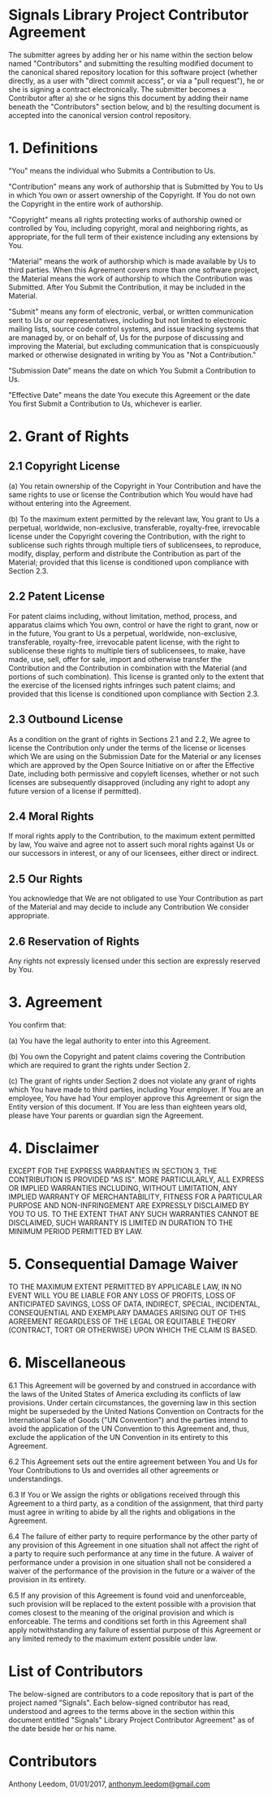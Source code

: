 Signals Library Project Contributor Agreement
==============================================

The submitter agrees by adding her or his name within the section below named
"Contributors" and submitting the resulting modified document to the
canonical shared repository location for this software project (whether
directly, as a user with "direct commit access", or via a "pull request"), he
or she is signing a contract electronically.  The submitter becomes a
Contributor after a) she or he signs this document by adding their name
beneath the "Contributors" section below, and b) the resulting document is
accepted into the canonical version control repository.

1\. Definitions
==============

"You" means the individual who Submits a Contribution to Us.

"Contribution" means any work of authorship that is Submitted by You to Us in
which You own or assert ownership of the Copyright. If You do not own the
Copyright in the entire work of authorship.

"Copyright" means all rights protecting works of authorship owned or controlled
by You, including copyright, moral and neighboring rights, as appropriate, for
the full term of their existence including any extensions by You.

"Material" means the work of authorship which is made available by Us to third
parties. When this Agreement covers more than one software project, the Material
means the work of authorship to which the Contribution was Submitted. After You
Submit the Contribution, it may be included in the Material.

"Submit" means any form of electronic, verbal, or written communication sent to
Us or our representatives, including but not limited to electronic mailing
lists, source code control systems, and issue tracking systems that are managed
by, or on behalf of, Us for the purpose of discussing and improving the
Material, but excluding communication that is conspicuously marked or otherwise
designated in writing by You as "Not a Contribution."

"Submission Date" means the date on which You Submit a Contribution to Us.

"Effective Date" means the date You execute this Agreement or the date You first
Submit a Contribution to Us, whichever is earlier.

2\. Grant of Rights
==================

2.1 Copyright License
---------------------
(a) You retain ownership of the Copyright in Your Contribution and have the same
rights to use or license the Contribution which You would have had without
entering into the Agreement.

(b) To the maximum extent permitted by the relevant law, You grant to Us a
perpetual, worldwide, non-exclusive, transferable, royalty-free, irrevocable
license under the Copyright covering the Contribution, with the right to
sublicense such rights through multiple tiers of sublicensees, to reproduce,
modify, display, perform and distribute the Contribution as part of the
Material; provided that this license is conditioned upon compliance with Section
2.3.

2.2 Patent License
------------------
For patent claims including, without limitation, method, process, and apparatus
claims which You own, control or have the right to grant, now or in the future,
You grant to Us a perpetual, worldwide, non-exclusive, transferable,
royalty-free, irrevocable patent license, with the right to sublicense these
rights to multiple tiers of sublicensees, to make, have made, use, sell, offer
for sale, import and otherwise transfer the Contribution and the Contribution in
combination with the Material (and portions of such combination). This license
is granted only to the extent that the exercise of the licensed rights infringes
such patent claims; and provided that this license is conditioned upon
compliance with Section 2.3.

2.3 Outbound License
--------------------
As a condition on the grant of rights in Sections 2.1 and 2.2, We agree to
license the Contribution only under the terms of the license or licenses which
We are using on the Submission Date for the Material or any licenses which are
approved by the Open Source Initiative on or after the Effective Date,
including both permissive and copyleft licenses, whether or not such licenses
are subsequently disapproved (including any right to adopt any future version
of a license if permitted).

2.4 Moral Rights
----------------
If moral rights apply to the Contribution, to the maximum extent permitted by
law, You waive and agree not to assert such moral rights against Us or our
successors in interest, or any of our licensees, either direct or indirect.

2.5 Our Rights
--------------
You acknowledge that We are not obligated to use Your Contribution as part of
the Material and may decide to include any Contribution We consider appropriate.

2.6 Reservation of Rights
-------------------------
Any rights not expressly licensed under this section are expressly reserved by
You.

3\. Agreement
============

You confirm that:

(a) You have the legal authority to enter into this Agreement.

(b) You own the Copyright and patent claims covering the Contribution which are
required to grant the rights under Section 2.

(c) The grant of rights under Section 2 does not violate any grant of rights
which You have made to third parties, including Your employer. If You are an
employee, You have had Your employer approve this Agreement or sign the Entity
version of this document. If You are less than eighteen years old, please have
Your parents or guardian sign the Agreement.

4\. Disclaimer
=============

EXCEPT FOR THE EXPRESS WARRANTIES IN SECTION 3, THE CONTRIBUTION IS PROVIDED "AS
IS". MORE PARTICULARLY, ALL EXPRESS OR IMPLIED WARRANTIES INCLUDING, WITHOUT
LIMITATION, ANY IMPLIED WARRANTY OF MERCHANTABILITY, FITNESS FOR A PARTICULAR
PURPOSE AND NON-INFRINGEMENT ARE EXPRESSLY DISCLAIMED BY YOU TO US. TO THE
EXTENT THAT ANY SUCH WARRANTIES CANNOT BE DISCLAIMED, SUCH WARRANTY IS LIMITED
IN DURATION TO THE MINIMUM PERIOD PERMITTED BY LAW.

5\. Consequential Damage Waiver
==============================

TO THE MAXIMUM EXTENT PERMITTED BY APPLICABLE LAW, IN NO EVENT WILL YOU BE
LIABLE FOR ANY LOSS OF PROFITS, LOSS OF ANTICIPATED SAVINGS, LOSS OF DATA,
INDIRECT, SPECIAL, INCIDENTAL, CONSEQUENTIAL AND EXEMPLARY DAMAGES ARISING OUT
OF THIS AGREEMENT REGARDLESS OF THE LEGAL OR EQUITABLE THEORY (CONTRACT, TORT
OR OTHERWISE) UPON WHICH THE CLAIM IS BASED.

6\. Miscellaneous
================

6.1 This Agreement will be governed by and construed in accordance with the laws
of the United States of America excluding its conflicts of law provisions. Under
certain circumstances, the governing law in this section might be superseded by
the United Nations Convention on Contracts for the International Sale of Goods
("UN Convention") and the parties intend to avoid the application of the UN
Convention to this Agreement and, thus, exclude the application of the UN
Convention in its entirety to this Agreement.

6.2 This Agreement sets out the entire agreement between You and Us for Your
Contributions to Us and overrides all other agreements or understandings.

6.3 If You or We assign the rights or obligations received through this
Agreement to a third party, as a condition of the assignment, that third party
must agree in writing to abide by all the rights and obligations in the
Agreement.

6.4 The failure of either party to require performance by the other party of any
provision of this Agreement in one situation shall not affect the right of a
party to require such performance at any time in the future. A waiver of
performance under a provision in one situation shall not be considered a waiver
of the performance of the provision in the future or a waiver of the provision
in its entirety.

6.5 If any provision of this Agreement is found void and unenforceable, such
provision will be replaced to the extent possible with a provision that comes
closest to the meaning of the original provision and which is enforceable. The
terms and conditions set forth in this Agreement shall apply notwithstanding any
failure of essential purpose of this Agreement or any limited remedy to the
maximum extent possible under law.

List of Contributors
====================

The below-signed are contributors to a code repository that is part of the
project named "Signals". Each below-signed contributor has read, understood and
agrees to the terms above in the section within this document entitled "Signals"
Library Project Contributor Agreement" as of the date beside her or his name.

Contributors
============

Anthony Leedom, 01/01/2017, <anthonym.leedom@gmail.com>
